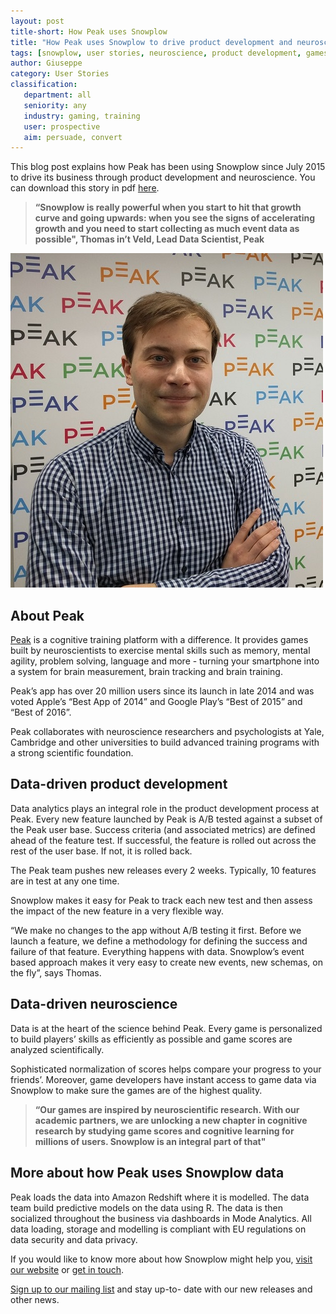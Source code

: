 ```yaml
---
layout: post
title-short: How Peak uses Snowplow
title: "How Peak uses Snowplow to drive product development and neuroscience"
tags: [snowplow, user stories, neuroscience, product development, games, gaming, training]
author: Giuseppe
category: User Stories
classification:
   department: all
   seniority: any
   industry: gaming, training
   user: prospective
   aim: persuade, convert
---
```


This blog post explains how Peak has been using Snowplow since July 2015 to drive  its business through product development and neuroscience. You can download this story in pdf [here][peak-case-study].

> **“Snowplow is really powerful when you start to hit that growth curve and going upwards: when you see the signs of accelerating growth and you need to start collecting as much event data as possible", Thomas in’t Veld, Lead Data Scientist, Peak**

![Thomas in’t Veld, Lead Data Scientist, Peak][picture-of-thomas]


## About Peak
[Peak](http://www.peak.net/) is a cognitive training platform with a difference. It provides games built by neuroscientists to exercise mental skills such as memory, mental agility, problem solving, language and more - turning your smartphone into a system for brain measurement, brain tracking and brain training.

Peak’s app has over 20 million users since its launch in late 2014 and was voted Apple’s “Best App of 2014” and Google Play’s “Best of 2015” and “Best of 2016”.

Peak collaborates with neuroscience researchers and psychologists at Yale, Cambridge and other universities to build advanced training programs with a strong scientific foundation.

<!--more-->

## Data-driven product development
Data analytics plays an integral role in the product development process at Peak. Every new feature launched by Peak is A/B tested against a subset of the Peak user base. Success criteria (and associated metrics) are defined ahead of the feature test. If successful, the feature is rolled out across the rest of the user base. If not, it is rolled back.

The Peak team pushes new releases every 2 weeks. Typically, 10 features are in test at any one time.

Snowplow makes it easy for Peak to track each new test and then assess the impact of the new feature in a very flexible way.

“We make no changes to the app without A/B testing it first. Before we launch a feature, we define a methodology for defining the success and failure of that feature. Everything happens with data. Snowplow’s event based approach makes it very easy to create new events, new schemas, on the fly”, says Thomas.

## Data-driven neuroscience
Data is at the heart of the science behind Peak. Every game is personalized to build players’ skills as efficiently as possible and game scores are analyzed scientifically.

Sophisticated normalization of scores helps compare your progress to your friends’. Moreover, game developers have instant access to game data via Snowplow to make sure the games are of the highest quality.

> **“Our games are inspired by neuroscientific research. With our academic partners, we are unlocking a new chapter in cognitive research by studying game scores and cognitive learning for millions of users. Snowplow is an integral part of that"**

## More about how Peak uses Snowplow data
Peak loads the data into Amazon Redshift where it is modelled. The data team build predictive models on the data using R. The data is then socialized throughout the business via dashboards in Mode Analytics. All data loading, storage and modelling is compliant with EU regulations on data security and data privacy.


If you would like to know more about how Snowplow might help you, [visit our website](http://snowplowanalytics.com/) or [get in touch](http://snowplowanalytics.com/contact/).


[Sign up to our mailing list](http://snowplowanalytics.us11.list-manage.com/subscribe?u=10bb4a6f31d5f19e0d0b54476&id=bb28c7d30d) and stay up-to- date with our new releases and other news.


[picture-of-thomas]: /assets/img/blog/2017/03/thomas-int-veld_peak_photo2.jpg "Thomas in’t Veld, Lead Data Scientist, Peak"
[peak-case-study]: /assets/pdf/peak-case-study.pdf
